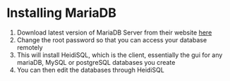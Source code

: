 # Installing MariaDB

1. Download latest version of MariaDB Server from their website [here](https://mariadb.org/download/)
2. Change the root password so that you can access your database remotely
3. This will install HeidiSQL, which is the client, essentially the gui for any mariaDB, MySQL or postgreSQL databases you create
4. You can then edit the databases through HeidiSQL

